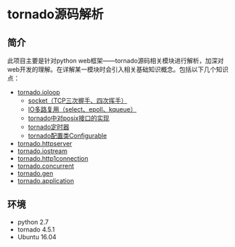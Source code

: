 # tornado源码解析

## 简介
   此项目主要是针对python web框架——tornado源码相关模块进行解析，加深对web开发的理解。在详解某一模块时会引入相关基础知识概念。包括以下几个知识点：

* [tornado.ioloop](./tornado_ioloop.md)
    * [socket（TCP三次握手、四次挥手）](./socket.md)
    * [IO多路复用（select、epoll、kqueue）](./io_multiplexing.md)
    * [tornado中对posix接口的实现](./tornado_platform_posix.md)
    * [tornado定时器](./tornado_PeriodicCallback.md)
    * [tornado配置类Configurable](./tornado_util_configurable.md)
* [tornado.httpserver](./tornado_httpserver.md)
* [tornado.iostream](./tornado_iostream.md)
* [tornado.http1connection](./tornado_http1connection.md)
* [tornado.concurrent](./tornado_concurrent.md)
* [tornado.gen](./tornado_gen.md)
* [tornado.application](./tornado_application.md)

## 环境
* python 2.7
* tornado 4.5.1
* Ubuntu 16.04